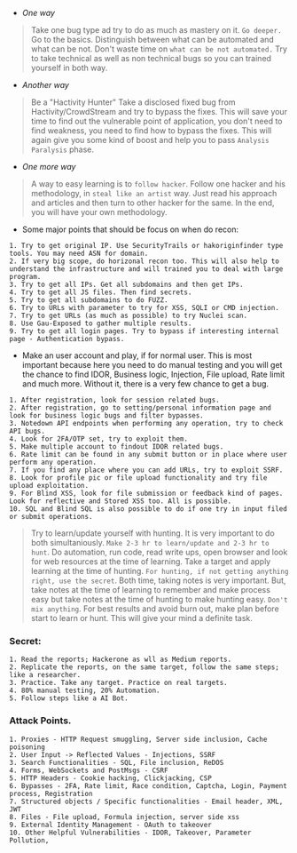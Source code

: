 - *One way*
> Take one bug type ad try to do as much as mastery on it. `Go deeper.` Go to the basics. 
> Distinguish between what can be automated and what can be not. Don't waste time on `what can be not automated.`
> Try to take technical as well as non technical bugs so you can trained yourself in both way. 

- *Another way*
> Be a "Hactivity Hunter"
> Take a disclosed fixed bug from Hactivity/CrowdStream and try to bypass the fixes.
> This will save your time to find out the vulnerable point of application, you don't need to find weakness, you need to find how to bypass the fixes. 
> This will again give you some kind of boost and help you to pass `Analysis Paralysis` phase.


- *One more way*
> A way to easy learning is to `follow hacker`. Follow one hacker and his methodology, in `steal like an artist` way. Just read his approach and articles and then turn to other hacker for the same. In the end, you will have your own methodology. 

- Some major points that should be focus on when do recon:
```
1. Try to get original IP. Use SecurityTrails or hakoriginfinder type tools. You may need ASN for domain.
2. If very big scope, do horizonal recon too. This will also help to understand the infrastructure and will trained you to deal with large program. 
3. Try to get all IPs. Get all subdomains and then get IPs.
4. Try to get all JS files. Then find secrets.
5. Try to get all subdomains to do FUZZ.
6. Try to URLs with parameter to try for XSS, SQLI or CMD injection.
7. Try to get URLs (as much as possible) to try Nuclei scan.
8. Use Gau-Exposed to gather multiple results.
9. Try to get all login pages. Try to bypass if interesting internal page - Authentication bypass.
```
 
- Make an user account and play, if for normal user. This is most important because here you need to do manual testing and you will get the chance to find IDOR, Business logic, Injection, File upload, Rate limit and much more. Without it, there is a very few chance to get a bug.
```
1. After registration, look for session related bugs.
2. After registration, go to setting/personal information page and look for business logic bugs and filter bypasses.
3. Notedown API endpoints when performing any operation, try to check API bugs.
4. Look for 2FA/OTP set, try to exploit them.
5. Make multiple account to findout IDOR related bugs.
6. Rate limit can be found in any submit button or in place where user perform any operation.
7. If you find any place where you can add URLs, try to exploit SSRF.
8. Look for profile pic or file upload functionality and try file upload exploitation.
9. For Blind XSS, look for file submission or feedback kind of pages. Look for reflective and Stored XSS too. All is possible.
10. SQL and Blind SQL is also possible to do if one try in input filed or submit operations.
```

> Try to learn/update yourself with hunting. It is very important to do both simultaniously. `Make 2-3 hr to learn/update and 2-3 hr to hunt`. Do automation, run code, read write ups, open browser and look for web resources at the time of learning. Take a target and apply learning at the time of hunting. `For hunting, if not getting anything right, use the secret`. Both time, taking notes is very important. But, take notes at the time of learning to remember and make process easy but take notes at the time of hunting to make hunting easy. `Don't mix anything`. For best results and avoid burn out, make plan before start to learn or hunt. This will give your mind a definite task. 

### Secret:
```
1. Read the reports; Hackerone as wll as Medium reports.
2. Replicate the reports, on the same target, follow the same steps; like a researcher.
3. Practice. Take any target. Practice on real targets.
4. 80% manual testing, 20% Automation.
5. Follow steps like a AI Bot. 
```

### Attack Points.
```
1. Proxies - HTTP Request smuggling, Server side inclusion, Cache poisoning
2. User Input -> Reflected Values - Injections, SSRF
3. Search Functionalities - SQL, File inclusion, ReDOS
4. Forms, WebSockets and PostMsgs - CSRF
5. HTTP Headers - Cookie hacking, Clickjacking, CSP
6. Bypasses - 2FA, Rate limit, Race condition, Captcha, Login, Payment process, Registration
7. Structured objects / Specific functionalities - Email header, XML, JWT
8. Files - File upload, Formula injection, server side xss
9. External Identity Management - OAuth to takeover
10. Other Helpful Vulnerabilities - IDOR, Takeover, Parameter Pollution, 
```
